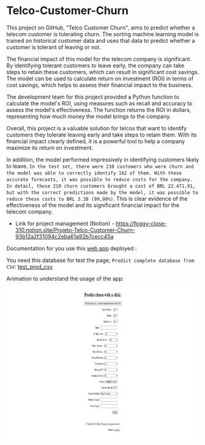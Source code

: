 # Telco-Customer-Churn
This project on GitHub, "Telco Customer Churn", aims to predict whether a telecom customer is tolerating churn. The sorting machine learning model is trained on historical customer data and uses that data to predict whether a customer is tolerant of leaving or not.

The financial impact of this model for the telecom company is significant. By identifying tolerant customers to leave early, the company can take steps to retain these customers, which can result in significant cost savings. The model can be used to calculate return on investment (ROI) in terms of cost savings, which helps to assess their financial impact to the business.

The development team for this project provided a Python function to calculate the model's ROI, using measures such as recall and accuracy to assess the model's effectiveness. The function returns the ROI in dollars, representing how much money the model brings to the company.

Overall, this project is a valuable solution for telcos that want to identify customers they tolerate leaving early and take steps to retain them. With its financial impact clearly defined, it is a powerful tool to help a company maximize its return on investment.

In addition, the model performed impressively in identifying customers likely to leave. ``In the test set, there were 210 customers who were churn and the model was able to correctly identify 162 of them. With these accurate forecasts, it was possible to reduce costs for the company. In detail, these 210 churn customers brought a cost of BRL 22.471,91, but with the correct predictions made by the model, it was possible to reduce these costs to BRL 3.38 (99,98%)``. This is clear evidence of the effectiveness of the model and its significant financial impact for the telecom company.

- Link for project management (Notion) - https://foggy-close-310.notion.site/Projeto-Telco-Customer-Churn-93b12a2f31094c2eba61a92b7cecc45a

Documentation for you use this [web app](https://web-production-a6f58.up.railway.app/) deployed :

You need this database for test the page; ``Predict complete database from CSV``:
[test_prod_csv](https://github.com/Eric-Oliveira-ds/Telco-Customer-Churn/blob/main/data/teste_prod.csv)

Animation to understand the usage of the app:

<img src="https://github.com/Eric-Oliveira-ds/Telco-Customer-Churn/blob/main/doc/Anima%C3%A7%C3%A3o.gif" width="650" height="400">



